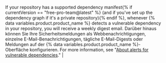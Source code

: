 If your repository has a supported dependency manifest{% if currentVersion == "free-pro-team@latest" %} (and if you've set up the dependency graph if it's a private repository){% endif %}, whenever {% data variables.product.product_name %} detects a vulnerable dependency in your repository, you will receive a weekly digest email. Darüber hinaus können Sie Ihre Sicherheitsmeldungen als Webbenachrichtigungen, einzelne E-Mail-Benachrichtigungen, tägliche E-Mail-Digests oder Meldungen auf der {% data variables.product.product_name %}-Oberfläche konfigurieren. For more information, see "[About alerts for vulnerable dependencies](/github/managing-security-vulnerabilities/about-alerts-for-vulnerable-dependencies)." |
